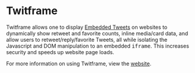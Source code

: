 # Twitframe

Twitframe allows one to display
[Embedded Tweets](https://dev.twitter.com/web/embedded-tweets)
on websites to dynamically show retweet and favorite counts, inline media/card
data, and allow users to retweet/reply/favorite Tweets, all while isolating the
Javascript and DOM manipulation to an embedded <tt>iframe</tt>.
This increases security and speeds up website page loads.

For more information on using Twitframe, view the
[website](https://twitframe.com/).
